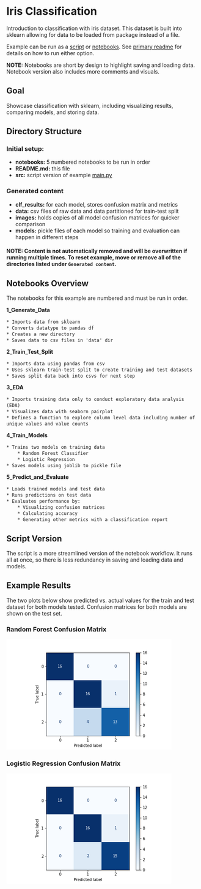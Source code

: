 # Iris Classification
Introduction to classification with iris dataset. This dataset is built into sklearn allowing for data to be loaded from package instead of a file.

Example can be run as a [script](./src/main.py) or [notebooks](./notebooks/). See [primary readme](./../../README.md) for details on how to run either option.

**NOTE:** Notebooks are short by design to highlight saving and loading data. Notebook version also includes more comments and visuals.

## Goal

Showcase classification with sklearn, including visualizing results, comparing models, and storing data. 

## Directory Structure
### Initial setup:
- **notebooks:** 5 numbered notebooks to be run in order
- **README.md:** this file
- **src:** script version of example [main.py](./src/main.py)

### Generated content
- **clf_results:** for each model, stores confusion matrix and metrics
- **data:** csv files of raw data and data partitioned for train-test split
- **images:** holds copies of all model confusion matrices for quicker comparison
- **models:** pickle files of each model so training and evaluation can happen in different steps

#### NOTE: Content is not automatically removed and will be overwritten if running multiple times. To reset example, move or remove all of the directories listed under `Generated content`.

## Notebooks Overview

The notebooks for this example are numbered and must be run in order. 

**1_Generate_Data**

    * Imports data from sklearn
    * Converts datatype to pandas df
    * Creates a new directory
    * Saves data to csv files in 'data' dir

**2_Train_Test_Split**

    * Imports data using pandas from csv
    * Uses sklearn train-test split to create training and test datasets
    * Saves split data back into csvs for next step

**3_EDA**

    * Imports training data only to conduct exploratory data analysis (EDA)
    * Visualizes data with seaborn pairplot
    * Defines a function to explore column level data including number of unique values and value counts

**4_Train_Models**

    * Trains two models on training data
        * Random Forest Classifier
        * Logistic Regression
    * Saves models using joblib to pickle file

**5_Predict_and_Evaluate**

    * Loads trained models and test data
    * Runs predictions on test data
    * Evaluates performance by:
        * Visualizing confusion matrices
        * Calculating accuracy
        * Generating other metrics with a classification report

## Script Version

The script is a more streamlined version of the notebook workflow. It runs all at once, so there is less redundancy in saving and loading data and models. 

## Example Results

The two plots below show predicted vs. actual values for the train and test dataset for both models tested. Confusion matrices for both models are shown on the test set. 

### Random Forest Confusion Matrix

![Random Forest Confusion Matrix](./images/rf_cm.png)

### Logistic Regression Confusion Matrix

![Logistic Regression Confusion Matrix](./images/lr_cm.png)

